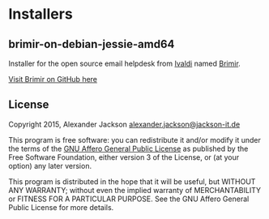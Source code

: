 # Installers
## brimir-on-debian-jessie-amd64
Installer for the open source email helpdesk from [Ivaldi](https://ivaldi.nl/) named [Brimir](https://getbrimir.com/).

[Visit Brimir on GitHub here](https://github.com/ivaldi/brimir)


## License
Copyright 2015, Alexander Jackson <alexander.jackson@jackson-it.de>

This program is free software: you can redistribute it and/or modify
it under the terms of the [GNU Affero General Public License](http://www.gnu.org/licenses/agpl-3.0.html) as published by
the Free Software Foundation, either version 3 of the License, or
(at your option) any later version.

This program is distributed in the hope that it will be useful,
but WITHOUT ANY WARRANTY; without even the implied warranty of
MERCHANTABILITY or FITNESS FOR A PARTICULAR PURPOSE.  See the
GNU Affero General Public License for more details.
